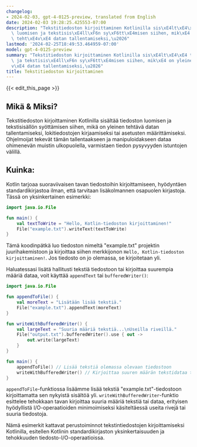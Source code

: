 ```yaml
---
changelog:
- 2024-02-03, gpt-4-0125-preview, translated from English
date: 2024-02-03 19:28:25.425553-07:00
description: "Tekstitiedoston kirjoittaminen Kotlinilla sis\xE4lt\xE4\xE4 tiedoston\
  \ luomisen ja tekstisis\xE4ll\xF6n sy\xF6tt\xE4misen siihen, mik\xE4 on yleinen\
  \ teht\xE4v\xE4 datan tallentamiseksi,\u2026"
lastmod: '2024-02-25T18:49:53.464959-07:00'
model: gpt-4-0125-preview
summary: "Tekstitiedoston kirjoittaminen Kotlinilla sis\xE4lt\xE4\xE4 tiedoston luomisen\
  \ ja tekstisis\xE4ll\xF6n sy\xF6tt\xE4misen siihen, mik\xE4 on yleinen teht\xE4\
  v\xE4 datan tallentamiseksi,\u2026"
title: Tekstitiedoston kirjoittaminen
---
```


{{< edit_this_page >}}

## Mikä & Miksi?
Tekstitiedoston kirjoittaminen Kotlinilla sisältää tiedoston luomisen ja tekstisisällön syöttämisen siihen, mikä on yleinen tehtävä datan tallentamiseksi, lokitiedostojen kirjaamiseksi tai asetusten määrittämiseksi. Ohjelmoijat tekevät tämän tallentaakseen ja manipuloidakseen dataa ohimenevän muistin ulkopuolella, varmistaen tiedon pysyvyyden istuntojen välillä.

## Kuinka:
Kotlin tarjoaa suoraviivaisen tavan tiedostoihin kirjoittamiseen, hyödyntäen standardikirjastoa ilman, että tarvitaan lisäkolmannen osapuolen kirjastoja. Tässä on yksinkertainen esimerkki:

```kotlin
import java.io.File

fun main() {
    val textToWrite = "Hello, Kotlin-tiedoston kirjoittaminen!"
    File("example.txt").writeText(textToWrite)
}
```
Tämä koodinpätkä luo tiedoston nimeltä "example.txt" projektin juurihakemistoon ja kirjoittaa siihen merkkijonon `Hello, Kotlin-tiedoston kirjoittaminen!`. Jos tiedosto on jo olemassa, se kirjoitetaan yli.

Haluatessasi lisätä hallitusti tekstiä tiedostoon tai kirjoittaa suurempia määriä dataa, voit käyttää `appendText` tai `bufferedWriter()`:

```kotlin
import java.io.File

fun appendToFile() {
    val moreText = "Lisätään lisää tekstiä."
    File("example.txt").appendText(moreText)
}

fun writeWithBufferedWriter() {
    val largeText = "Suuria määriä tekstiä...\nUseilla riveillä."
    File("output.txt").bufferedWriter().use { out ->
        out.write(largeText)
    }
}

fun main() {
    appendToFile() // Lisää tekstiä olemassa olevaan tiedostoon
    writeWithBufferedWriter() // Kirjoittaa suuren määrän tekstidataa tehokkaasti
}
```

`appendToFile`-funktiossa lisäämme lisää tekstiä "example.txt"-tiedostoon kirjoittamatta sen nykyistä sisältöä yli. `writeWithBufferedWriter`-funktio esittelee tehokkaan tavan kirjoittaa suuria määriä tekstiä tai dataa, erityisen hyödyllistä I/O-operaatioiden minimoimiseksi käsiteltäessä useita rivejä tai suuria tiedostoja.

Nämä esimerkit kattavat perustoiminnot tekstintiedostojen kirjoittamiseksi Kotlinilla, esitellen Kotlinin standardikirjaston yksinkertaisuuden ja tehokkuuden tiedosto-I/O-operaatioissa.
